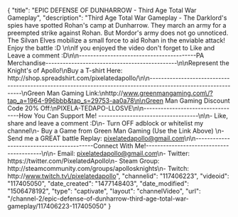 {
    "title": "EPIC DEFENSE OF DUNHARROW - Third Age Total War Gameplay",
    "description": "Third Age Total War Gameplay - The Darklord's spies have spotted Rohan's camp at Dunharrow.  They march an army for a preempted strike against Rohan.  But Mordor's army does not go unnoticed.  The Silvan Elves mobilize a small force to aid Rohan in the enviable attack!  Enjoy the battle :D \n\nIf you enjoyed the video don't forget to Like and Leave a comment :D\n\n-----------------------------------------PA Merchandise----------------------------------------------\n\nRepresent the Knight's of Apollo!\nBuy a T-shirt Here: http:\/\/shop.spreadshirt.com\/pixelatedapollo\/\n\n---------------------------------------------------------------------------------------------------------------\nGreen Man Gaming Link:\nhttp:\/\/www.greenmangaming.com\/?tap_a=1964-996bbb&tap_s=29753-aa0a78\n\nGreen Man Gaming Discount Code 20% Off:\nPIXELA-TEDAPO-LLOSVE\n\n----------------------------------How You Can Support Me! -----------------------------------\n\n- Like, share and leave a comment :D\n- Turn OFF adblock or whitelist my channel\n- Buy a Game from Green Man Gaming (Use the Link Above) \n- Send me a GREAT battle Replay: pixelatedapollo@gmail.com\n\n------------------------------------------Connect With Me!-----------------------------------------\n\n- Email: pixelatedapollo@gmail.com\n- Twitter: https:\/\/twitter.com\/PixelatedApollo\n- Steam Group:  http:\/\/steamcommunity.com\/groups\/apollosknights\n- Twitch: http:\/\/www.twitch.tv\/pixelatedapollo",
    "channelid": "117406223",
    "videoid": "117405050",
    "date_created": "1477148403",
    "date_modified": "1506478192",
    "type": "captivate",
    "layout": "channelVideo",
    "url": "\/channel-2\/epic-defense-of-dunharrow-third-age-total-war-gameplay\/117406223-117405050"
}